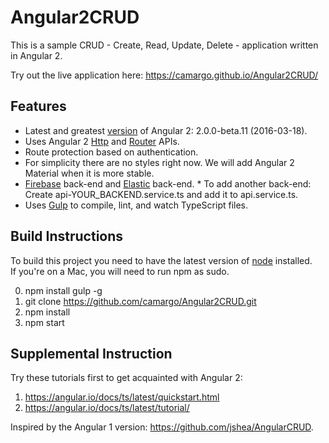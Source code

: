 # Angular2CRUD

This is a sample CRUD - Create, Read, Update, Delete - application written in Angular 2.

Try out the live application here: https://camargo.github.io/Angular2CRUD/

## Features
* Latest and greatest [version](https://github.com/angular/angular/blob/master/CHANGELOG.md) of Angular 2: 2.0.0-beta.11 (2016-03-18).
* Uses Angular 2 [Http](https://angular.io/docs/js/latest/api/http/) and [Router](https://angular.io/docs/ts/latest/api/router/) APIs.
* Route protection based on authentication.
* For simplicity there are no styles right now. We will add Angular 2 Material when it is more stable.
* [Firebase](https://www.firebase.com/) back-end and [Elastic](https://www.elastic.co/products/elasticsearch) back-end.
      * To add another back-end: Create api-YOUR_BACKEND.service.ts and add it to api.service.ts.
* Uses [Gulp](http://gulpjs.com/) to compile, lint, and watch TypeScript files.

## Build Instructions

To build this project you need to have the latest version of [node](https://nodejs.org/en/) installed.
<br>
If you're on a Mac, you will need to run npm as sudo.

0. npm install gulp -g
1. git clone https://github.com/camargo/Angular2CRUD.git
2. npm install
3. npm start
      
## Supplemental Instruction

Try these tutorials first to get acquainted with Angular 2:

1. https://angular.io/docs/ts/latest/quickstart.html
2. https://angular.io/docs/ts/latest/tutorial/

Inspired by the Angular 1 version: https://github.com/jshea/AngularCRUD.
